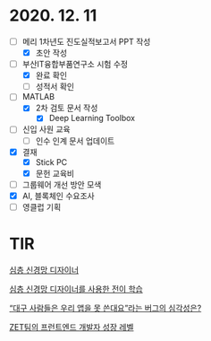 # 2020. 12. 11

- [ ] 메리 1차년도 진도실적보고서 PPT 작성
  - [x] 초안 작성
- [ ] 부산IT융합부품연구소 시험 수정
  - [x] 완료 확인
  - [ ] 성적서 확인
- [ ] MATLAB 
  - [x] 2차 검토 문서 작성
    - [x] Deep Learning Toolbox
- [ ] 신입 사원 교육
  - [ ] 인수 인계 문서 업데이트
- [x] 결재
  - [x] Stick PC
  - [x] 문헌 교육비
- [ ] 그룹웨어 개선 방안 모색
- [x] AI, 블록체인 수요조사
- [ ] 영클럽 기획

# TIR

[심층 신경망 디자이너](https://kr.mathworks.com/help/deeplearning/ref/deepnetworkdesigner-app.html)

[심층 신경망 디자이너를 사용한 전이 학습](https://kr.mathworks.com/help/deeplearning/ug/transfer-learning-with-deep-network-designer.html#responsive_offcanvas)

[“대구 사람들은 우리 앱을 못 쓴대요”라는 버그의 심각성은?](https://sungdoo.dev/retrospective-or-psa/severity-of-bug-that-blocks-people-from-daegue/)

[ZET팀의 프런트엔드 개발자 성장 레벨](https://www.notion.so/ZET-dbb9b6c1cb5d4c2da039a85b6b1dab20)

